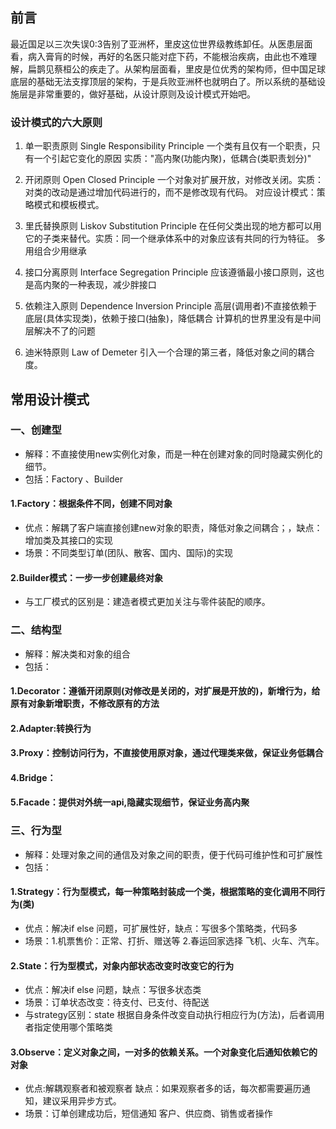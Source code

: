 ## 前言
   最近国足以三次失误0:3告别了亚洲杯，里皮这位世界级教练卸任。从医患层面看，病入膏肓的时候，再好的名医只能对症下药，不能根治疾病，由此也不难理解，扁鹊见蔡桓公的疾走了。从架构层面看，里皮是位优秀的架构师，但中国足球底层的基础无法支撑顶层的架构，于是兵败亚洲杯也就明白了。所以系统的基础设施层是非常重要的，做好基础，从设计原则及设计模式开始吧。
   
### 设计模式的六大原则

1. 单一职责原则 Single Responsibility Principle
  一个类有且仅有一个职责，只有一个引起它变化的原因
 实质："高内聚(功能内聚)，低耦合(类职责划分)"

2. 开闭原则  Open Closed Principle
  一个对象对扩展开放，对修改关闭。实质：对类的改动是通过增加代码进行的，而不是修改现有代码。
对应设计模式：策略模式和模板模式。

3. 里氏替换原则  Liskov Substitution Principle
 在任何父类出现的地方都可以用它的子类来替代。实质：同一个继承体系中的对象应该有共同的行为特征。 多用组合少用继承

4. 接口分离原则 Interface Segregation Principle
 应该遵循最小接口原则，这也是高内聚的一种表现，减少胖接口

5. 依赖注入原则  Dependence Inversion Principle
 高层(调用者)不直接依赖于底层(具体实现类)，依赖于接口(抽象)，降低耦合
计算机的世界里没有是中间层解决不了的问题

6. 迪米特原则 Law of Demeter
  引入一个合理的第三者，降低对象之间的耦合度。


## 常用设计模式

### 一、创建型
- 解释：不直接使用new实例化对象，而是一种在创建对象的同时隐藏实例化的细节。
- 包括：Factory 、Builder 
####  1.Factory：根据条件不同，创建不同对象
   - 优点：解耦了客户端直接创建new对象的职责，降低对象之间耦合；，缺点：增加类及其接口的实现
   - 场景：不同类型订单(团队、散客、国内、国际)的实现
####  2.Builder模式：一步一步创建最终对象
  - 与工厂模式的区别是：建造者模式更加关注与零件装配的顺序。

### 二、结构型
 - 解释：解决类和对象的组合
 - 包括：
####  1.Decorator：遵循开闭原则(对修改是关闭的，对扩展是开放的)，新增行为，给原有对象新增职责，不修改原有的方法
####  2.Adapter:转换行为
####  3.Proxy：控制访问行为，不直接使用原对象，通过代理类来做，保证业务低耦合
####  4.Bridge：
####  5.Facade：提供对外统一api,隐藏实现细节，保证业务高内聚


### 三、行为型
 - 解释：处理对象之间的通信及对象之间的职责，便于代码可维护性和可扩展性
 - 包括：
 ####   1.Strategy：行为型模式，每一种策略封装成一个类，根据策略的变化调用不同行为(类)
  * 优点：解决if else 问题，可扩展性好，缺点：写很多个策略类，代码多
  * 场景：1.机票售价：正常、打折、赠送等 2.春运回家选择 飞机、火车、汽车。   
 

 ####   2.State：行为型模式，对象内部状态改变时改变它的行为
  * 优点：解决if else 问题，缺点：写很多状态类
  * 场景：订单状态改变：待支付、已支付、待配送
  * 与strategy区别：state 根据自身条件改变自动执行相应行为(方法)，后者调用者指定使用哪个策略类

 ####   3.Observe：定义对象之间，一对多的依赖关系。一个对象变化后通知依赖它的对象
 * 优点:解耦观察者和被观察者 缺点：如果观察者多的话，每次都需要遍历通知，建议采用异步方式。
 * 场景：订单创建成功后，短信通知 客户、供应商、销售或者操作


